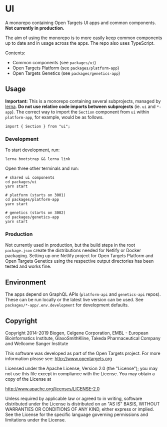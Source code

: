 # UI

A monorepo containing Open Targets UI apps and common components. **Not currently in production.**

The aim of using the monorepo is to more easily keep common components up to date and in usage across the apps. The repo also uses TypeScript.

Contents:

- Common components (see `packages/ui`)
- Open Targets Platform (see `packages/platform-app`)
- Open Targets Genetics (see `packages/genetics-app`)

## Usage

**Important:** This is a monorepo containing several subprojects, managed by [lerna](https://github.com/lerna/lerna). **Do not use relative code imports between subprojects** (ie. `ui` and `*-app`). The correct way to import the `Section` component from `ui` within `platform-app`, for example, would be as follows.

```
import { Section } from "ui";
```

### Development

To start development, run:

```
lerna bootstrap && lerna link
```

Open three other terminals and run:

```
# shared ui components
cd packages/ui
yarn start
```

```
# platform (starts on 3001)
cd packages/platform-app
yarn start
```

```
# genetics (starts on 3002)
cd packages/genetics-app
yarn start
```

### Production

Not currently used in production, but the build steps in the root `package.json` create the distributions needed for Netlify or Docker packaging. Setting up one Netlify project for Open Targets Platform and Open Targets Genetics using the respective output directories has been tested and works fine.

## Environment

The apps depend on GraphQL APIs (`platform-api` and `genetics-api` repos). These can be run locally or the latest live version can be used. See `packages/*-app/.env.development` for development defaults.

## Copyright

Copyright 2014-2019 Biogen, Celgene Corporation, EMBL - European Bioinformatics Institute, GlaxoSmithKline, Takeda Pharmaceutical Company and Wellcome Sanger Institute

This software was developed as part of the Open Targets project. For more information please see: http://www.opentargets.org

Licensed under the Apache License, Version 2.0 (the "License");
you may not use this file except in compliance with the License.
You may obtain a copy of the License at

http://www.apache.org/licenses/LICENSE-2.0

Unless required by applicable law or agreed to in writing, software
distributed under the License is distributed on an "AS IS" BASIS,
WITHOUT WARRANTIES OR CONDITIONS OF ANY KIND, either express or implied.
See the License for the specific language governing permissions and
limitations under the License.
